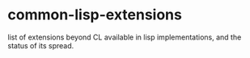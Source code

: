 # common-lisp-extensions
list of extensions beyond CL available in lisp implementations, and the status of its spread.
